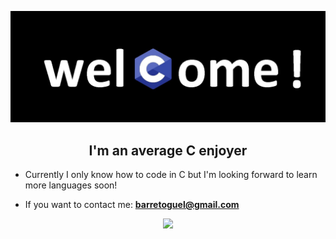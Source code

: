 ![MasterHead](img.jpg)
<h2 align="center"> I'm an average C enjoyer </h2>

- Currently I only know how to code in C but I'm looking forward to learn more languages soon! 

- If you want to contact me: **barretoguel@gmail.com**

<p align="center"> <img src="https://i.imgflip.com/6b51to.png"/> </p>
